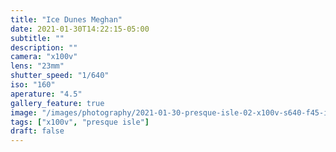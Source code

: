 ```yaml
---
title: "Ice Dunes Meghan"
date: 2021-01-30T14:22:15-05:00
subtitle: ""
description: ""
camera: "x100v"
lens: "23mm"
shutter_speed: "1/640"
iso: "160"
aperature: "4.5"
gallery_feature: true
image: "/images/photography/2021-01-30-presque-isle-02-x100v-s640-f45-i160.jpg"
tags: ["x100v", "presque isle"]
draft: false
---
```

